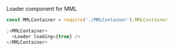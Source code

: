 Loader component for MML

```js
const MMLContainer = require('./MMLContainer').MMLContainer

;<MMLContainer>
  <Loader loading={true} />
</MMLContainer>
```
